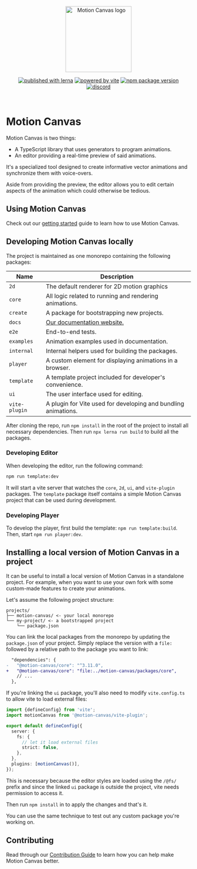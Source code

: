 <br/>
<p align="center">
  <a href="https://motion-canvas.github.io">
    <picture>
      <source media="(prefers-color-scheme: dark)" srcset="https://motion-canvas.github.io/img/logo_dark.svg">
      <img width="180" alt="Motion Canvas logo" src="https://motion-canvas.github.io/img/logo.svg">
    </picture>
  </a>
</p>
<p align="center">
  <a href="https://lerna.js.org"><img src="https://img.shields.io/badge/published%20with-lerna-c084fc?style=flat" alt="published with lerna"></a>
  <a href="https://vitejs.dev"><img src="https://img.shields.io/badge/powered%20by-vite-646cff?style=flat" alt="powered by vite"></a>
  <a href="https://www.npmjs.com/package/@motion-canvas/core"><img src="https://img.shields.io/npm/v/@motion-canvas/core?style=flat" alt="npm package version"></a>
  <a href="https://chat.motioncanvas.io"><img src="https://img.shields.io/discord/1071029581009657896?style=flat&logo=discord&logoColor=fff&color=404eed" alt="discord"></a>
</p>
<br/>

# Motion Canvas

Motion Canvas is two things:

- A TypeScript library that uses generators to program animations.
- An editor providing a real-time preview of said animations.

It's a specialized tool designed to create informative vector animations and
synchronize them with voice-overs.

Aside from providing the preview, the editor allows you to edit certain aspects
of the animation which could otherwise be tedious.

## Using Motion Canvas

Check out our [getting started][docs] guide to learn how to use Motion Canvas.

## Developing Motion Canvas locally

The project is maintained as one monorepo containing the following packages:

| Name          | Description                                                    |
| ------------- | -------------------------------------------------------------- |
| `2d`          | The default renderer for 2D motion graphics                    |
| `core`        | All logic related to running and rendering animations.         |
| `create`      | A package for bootstrapping new projects.                      |
| `docs`        | [Our documentation website.][docs]                             |
| `e2e`         | End-to-end tests.                                              |
| `examples`    | Animation examples used in documentation.                      |
| `internal`    | Internal helpers used for building the packages.               |
| `player`      | A custom element for displaying animations in a browser.       |
| `template`    | A template project included for developer's convenience.       |
| `ui`          | The user interface used for editing.                           |
| `vite-plugin` | A plugin for Vite used for developing and bundling animations. |

After cloning the repo, run `npm install` in the root of the project to install
all necessary dependencies. Then run `npx lerna run build` to build all the
packages.

### Developing Editor

When developing the editor, run the following command:

```bash
npm run template:dev
```

It will start a vite server that watches the `core`, `2d`, `ui`, and
`vite-plugin` packages. The `template` package itself contains a simple Motion
Canvas project that can be used during development.

### Developing Player

To develop the player, first build the template: `npm run template:build`. Then,
start `npm run player:dev`.

## Installing a local version of Motion Canvas in a project

It can be useful to install a local version of Motion Canvas in a standalone
project. For example, when you want to use your own fork with some custom-made
features to create your animations.

Let's assume the following project structure:

```
projects/
├── motion-canvas/ <- your local monorepo
└── my-project/ <- a bootstrapped project
    └── package.json
```

You can link the local packages from the monorepo by updating the `package.json`
of your project. Simply replace the version with a `file:` followed by a
relative path to the package you want to link:

```diff
  "dependencies": {
-   "@motion-canvas/core": "^3.11.0",
+   "@motion-canvas/core": "file:../motion-canvas/packages/core",
    // ...
  },
```

If you're linking the `ui` package, you'll also need to modify `vite.config.ts`
to allow vite to load external files:

```ts
import {defineConfig} from 'vite';
import motionCanvas from '@motion-canvas/vite-plugin';

export default defineConfig({
  server: {
    fs: {
      // let it load external files
      strict: false,
    },
  },
  plugins: [motionCanvas()],
});
```

This is necessary because the editor styles are loaded using the `/@fs/` prefix
and since the linked `ui` package is outside the project, vite needs permission
to access it.

Then run `npm install` in to apply the changes and that's it.

You can use the same technique to test out any custom package you're working on.

## Contributing

Read through our [Contribution Guide](./CONTRIBUTING.md) to learn how you can
help make Motion Canvas better.

[authenticate]:
  https://docs.github.com/en/packages/working-with-a-github-packages-registry/working-with-the-npm-registry#authenticating-with-a-personal-access-token
[template]: https://github.com/motion-canvas/project-template#using-the-template
[discord]: https://chat.motioncanvas.io
[docs]: https://motioncanvas.io/docs/quickstart
